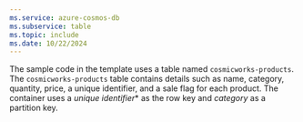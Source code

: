 ```yaml
---
ms.service: azure-cosmos-db
ms.subservice: table
ms.topic: include
ms.date: 10/22/2024
---
```


The sample code in the template uses a table named `cosmicworks-products`. The `cosmicworks-products` table contains details such as name, category, quantity, price, a unique identifier, and a sale flag for each product. The container uses a *unique identifier** as the row key and *category* as a partition key.
